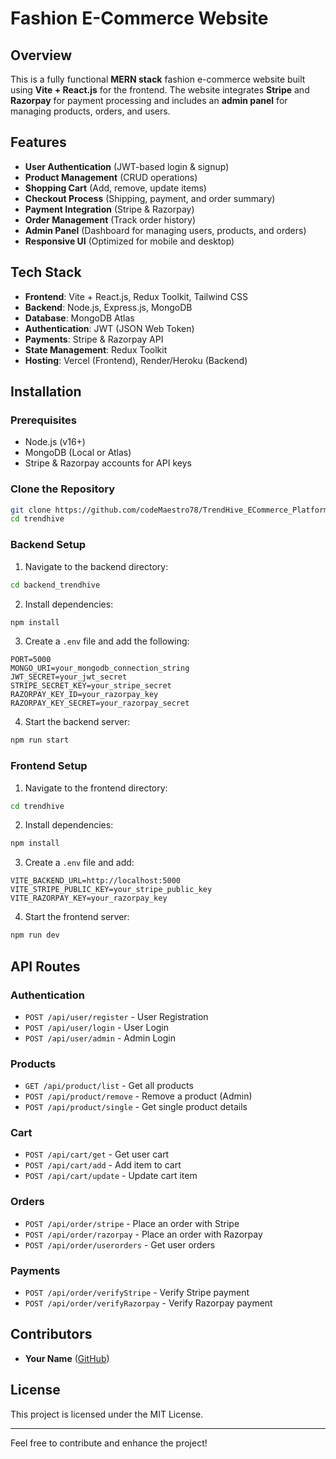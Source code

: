 # Fashion E-Commerce Website

## Overview

This is a fully functional **MERN stack** fashion e-commerce website built using **Vite + React.js** for the frontend. The website integrates **Stripe** and **Razorpay** for payment processing and includes an **admin panel** for managing products, orders, and users.

## Features

- **User Authentication** (JWT-based login & signup)
- **Product Management** (CRUD operations)
- **Shopping Cart** (Add, remove, update items)
- **Checkout Process** (Shipping, payment, and order summary)
- **Payment Integration** (Stripe & Razorpay)
- **Order Management** (Track order history)
- **Admin Panel** (Dashboard for managing users, products, and orders)
- **Responsive UI** (Optimized for mobile and desktop)

## Tech Stack

- **Frontend**: Vite + React.js, Redux Toolkit, Tailwind CSS
- **Backend**: Node.js, Express.js, MongoDB
- **Database**: MongoDB Atlas
- **Authentication**: JWT (JSON Web Token)
- **Payments**: Stripe & Razorpay API
- **State Management**: Redux Toolkit
- **Hosting**: Vercel (Frontend), Render/Heroku (Backend)

## Installation

### Prerequisites

- Node.js (v16+)
- MongoDB (Local or Atlas)
- Stripe & Razorpay accounts for API keys

### Clone the Repository

```sh
git clone https://github.com/codeMaestro78/TrendHive_ECommerce_Platform.git
cd trendhive
```

### Backend Setup

1. Navigate to the backend directory:

```sh
cd backend_trendhive
```

2. Install dependencies:

```sh
npm install
```

3. Create a `.env` file and add the following:

```env
PORT=5000
MONGO_URI=your_mongodb_connection_string
JWT_SECRET=your_jwt_secret
STRIPE_SECRET_KEY=your_stripe_secret
RAZORPAY_KEY_ID=your_razorpay_key
RAZORPAY_KEY_SECRET=your_razorpay_secret
```

4. Start the backend server:

```sh
npm run start
```

### Frontend Setup

1. Navigate to the frontend directory:

```sh
cd trendhive
```

2. Install dependencies:

```sh
npm install
```

3. Create a `.env` file and add:

```env
VITE_BACKEND_URL=http://localhost:5000
VITE_STRIPE_PUBLIC_KEY=your_stripe_public_key
VITE_RAZORPAY_KEY=your_razorpay_key
```

4. Start the frontend server:

```sh
npm run dev
```


## API Routes

### Authentication

- `POST /api/user/register` - User Registration
- `POST /api/user/login` - User Login
- `POST /api/user/admin` - Admin Login

### Products

- `GET /api/product/list` - Get all products
- `POST /api/product/remove` - Remove a product (Admin)
- `POST /api/product/single` - Get single product details

### Cart

- `POST /api/cart/get` - Get user cart
- `POST /api/cart/add` - Add item to cart
- `POST /api/cart/update` - Update cart item

### Orders

- `POST /api/order/stripe` - Place an order with Stripe
- `POST /api/order/razorpay` - Place an order with Razorpay
- `POST /api/order/userorders` - Get user orders

### Payments

- `POST /api/order/verifyStripe` - Verify Stripe payment
- `POST /api/order/verifyRazorpay` - Verify Razorpay payment

## Contributors

- **Your Name** ([GitHub](https://github.com/codeMaestro78))

## License

This project is licensed under the MIT License.

---

Feel free to contribute and enhance the project!
